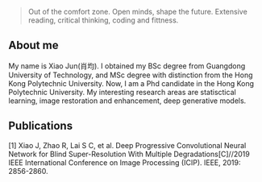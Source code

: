 > Out of the comfort zone.
> Open minds, shape the future. 
> Extensive reading, critical thinking, coding and fittness.

## About me

My name is Xiao Jun(肖均). I obtained my BSc degree from Guangdong University of Technology, and MSc degree with distinction from the Hong Kong Polytechnic University. Now, I am a Phd candidate in the Hong Kong Polytechnic University. My interesting research areas are statisctical learning, image restoration and enhancement, deep generative models.

## Publications

[1] Xiao J, Zhao R, Lai S C, et al. Deep Progressive Convolutional Neural Network for Blind Super-Resolution With Multiple Degradations[C]//2019 IEEE International Conference on Image Processing (ICIP). IEEE, 2019: 2856-2860.




